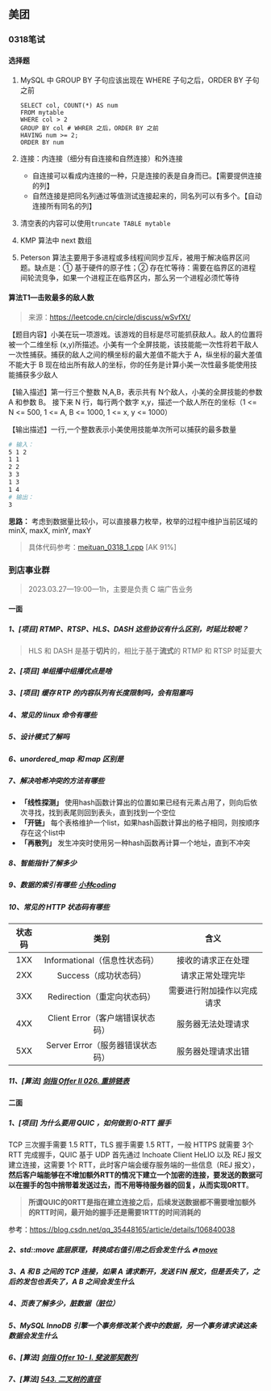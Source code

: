 ## 美团

### 0318笔试

#### 选择题

1. MySQL 中 GROUP BY 子句应该出现在 WHERE 子句之后，ORDER BY 子句之前

   ```mysql
   SELECT col, COUNT(*) AS num
   FROM mytable
   WHERE col > 2
   GROUP BY col # WHRER 之后，ORDER BY 之前
   HAVING num >= 2;
   ORDER BY num 
   ```

2. 连接：内连接（细分有自连接和自然连接）和外连接

   - 自连接可以看成内连接的一种，只是连接的表是自身而已。【需要提供连接的列】
   - 自然连接是把同名列通过等值测试连接起来的，同名列可以有多个。【自动连接所有同名的列】

3. 清空表的内容可以使用`truncate TABLE mytable`
4. KMP 算法中 next 数组
5. Peterson 算法主要用于多进程或多线程间同步互斥，被用于解决临界区问题。缺点是：① 基于硬件的原子性；② 存在忙等待：需要在临界区的进程间轮流竞争，如果一个进程正在临界区内，那么另一个进程必须忙等待



#### 算法T1—击败最多的敌人数

> 来源：https://leetcode.cn/circle/discuss/wSvfXt/

【题目内容】小美在玩一项游戏。该游戏的目标是尽可能抓获敌人。敌人的位置将被一个二维坐标 (x,y)所描述。小美有一个全屏技能，该技能能一次性将若干敌人一次性捕获。捕获的敌人之间的横坐标的最大差值不能大于 A，纵坐标的最大差值不能大于 B 现在给出所有敌人的坐标，你的任务是计算小美一次性最多能使用技能捕获多少敌人

【输入描述】第一行三个整数 N,A,B，表示共有 N个敌人，小美的全屏技能的参数 A 和参数 B。
接下来 N 行，每行两个数字 x,y，描述一个敌人所在的坐标（1 <= N <= 500, 1 <= A, B <= 1000, 1 <= x, y <= 1000）

【输出描述】一行,一个整数表示小美使用技能单次所可以捕获的最多数量

```bash
# 输入：
5 1 2
1 1
2 2
3 3
1 3
1 4
# 输出：
3
```

**思路：** 考虑到数据量比较小，可以直接暴力枚举，枚举的过程中维护当前区域的 minX, maxX, minY, maxY

> 具体代码参考：[meituan_0318_1.cpp](code/meituan_0318_1.cpp)  [AK 91%]



### 到店事业群

> 2023.03.27—19:00—1h，主要是负责 C 端广告业务

#### 一面

##### 1、[项目] RTMP、RTSP、HLS、DASH 这些协议有什么区别，时延比较呢？

> HLS 和 DASH 是基于**切片**的，相比于基于**流式**的 RTMP 和 RTSP 时延要大

##### 2、[项目] 单组播中组播优点是啥

##### 3、[项目] 缓存 RTP 的内容队列有长度限制吗，会有阻塞吗



##### 4、常见的 linux 命令有哪些

##### 5、设计模式了解吗

##### 6、unordered_map  和 map 区别是

##### 7、解决哈希冲突的方法有哪些

- **「线性探测」** 使用hash函数计算出的位置如果已经有元素占用了，则向后依次寻找，找到表尾则回到表头，直到找到一个空位
- **「开链」** 每个表格维护一个list，如果hash函数计算出的格子相同，则按顺序存在这个list中
- **「再散列」** 发生冲突时使用另一种hash函数再计算一个地址，直到不冲突

##### 8、智能指针了解多少

##### 9、数据的索引有哪些 [小林coding](https://xiaolincoding.com/mysql/index/index_interview.html)

##### 10、常见的 **HTTP 状态码**有哪些

| 状态码 |               类别               |            含义            |
| :----: | :------------------------------: | :------------------------: |
|  1XX   |  Informational（信息性状态码）   |     接收的请求正在处理     |
|  2XX   |      Success（成功状态码）       |      请求正常处理完毕      |
|  3XX   |   Redirection（重定向状态码）    | 需要进行附加操作以完成请求 |
|  4XX   | Client Error（客户端错误状态码） |     服务器无法处理请求     |
|  5XX   | Server Error（服务器错误状态码） |     服务器处理请求出错     |

##### 11、[算法] [剑指 Offer II 026. 重排链表](https://leetcode.cn/problems/LGjMqU/)



#### 二面

##### 1、[项目] 为什么要用 QUIC ，如何做到 0-RTT 握手

TCP 三次握手需要 1.5 RTT，TLS 握手需要 1.5 RTT，一般 HTTPS 就需要 3个 RTT 完成握手，QUIC 基于 UDP 首先通过 Inchoate Client HeLlO 以及 REJ 报文建立连接，这需要 1个 RTT，此时客户端会缓存服务端的一些信息（REJ 报文），**然后客户端能够在不增加额外RTT的情况下建立一个加密的连接，要发送的数据可以在握手的包中捎带着发送过去，而不用等待服务器的回复，从而实现0RTT**。

> **所谓QUIC的0RTT是指在建立连接之后，后续发送数据都不需要增加额外的RTT时间，最开始的握手还是需要1RTT的时间消耗的**

参考：https://blog.csdn.net/qq_35448165/article/details/106840038



##### 2、std::move **底层原理**，转换成右值引用之后会发生什么 :fire: [move](https://github.com/EricPengShuai/Interview/blob/main/STL/README.md#move)

##### 3、A 和 B 之间的 TCP 连接，如果 A 请求断开，发送 FIN 报文，但是丢失了，之后的发包也丢失了，A B 之间会发生什么

##### 4、页表了解多少，脏数据（脏位）

##### 5、MySQL InnoDB 引擎一个事务修改某个表中的数据，另一个事务请求读这条数据会发生什么

##### 6、[算法] [剑指 Offer 10- I. 斐波那契数列](https://leetcode.cn/problems/fei-bo-na-qi-shu-lie-lcof/)

##### 7、[算法] [543. 二叉树的直径](https://leetcode.cn/problems/diameter-of-binary-tree/)

